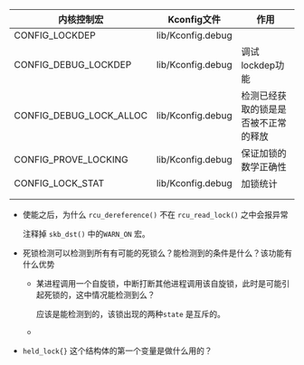 | 内核控制宏              | Kconfig文件       | 作用                                 |
| ----------------------- | ----------------- | ------------------------------------ |
| CONFIG_LOCKDEP          | lib/Kconfig.debug |                                      |
| CONFIG_DEBUG_LOCKDEP    | lib/Kconfig.debug | 调试lockdep功能                      |
| CONFIG_DEBUG_LOCK_ALLOC | lib/Kconfig.debug | 检测已经获取的锁是是否被不正常的释放 |
| CONFIG_PROVE_LOCKING    | lib/Kconfig.debug | 保证加锁的数学正确性                 |
| CONFIG_LOCK_STAT        | lib/Kconfig.debug | 加锁统计                             |
|                         |                   |                                      |
|                         |                   |                                      |





* 使能之后，为什么 `rcu_dereference()` 不在 `rcu_read_lock()` 之中会报异常

  注释掉 `skb_dst()` 中的`WARN_ON` 宏。

* 死锁检测可以检测到所有有可能的死锁么？能检测到的条件是什么？该功能有什么优势

  * 某进程调用一个自旋锁，中断打断其他进程调用该自旋锁，此时是可能引起死锁的，这中情况能检测到么？

    应该是能检测到的，该锁出现的两种`state` 是互斥的。

  * 

* `held_lock{}` 这个结构体的第一个变量是做什么用的？



